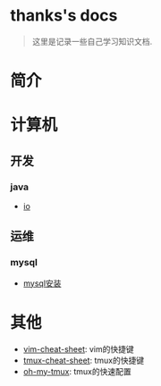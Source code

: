 # thanks's docs

> 这里是记录一些自己学习知识文档.

# 简介

# 计算机

## 开发

### java

- [io](/Java/io.md)

## 运维

### mysql

- [mysql安装](/linux/运维/mysql_install.md)

# 其他

- [vim-cheat-sheet](https://vim.rtorr.com/lang/zh_cn): vim的快捷键
- [tmux-cheat-sheet](https://tmuxcheatsheet.com/): tmux的快捷键
- [oh-my-tmux](https://github.com/gpakosz/.tmux): tmux的快速配置
